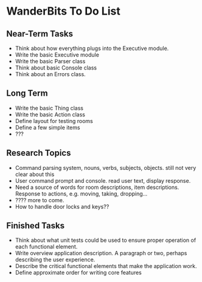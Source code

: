 
WanderBits To Do List
=====================

Near-Term Tasks
---------------
- Think about how everything plugs into the Executive module.
- Write the basic Executive module
- Write the basic Parser class
- Think about basic Console class
- Think about an Errors class.

Long Term
---------
- Write the basic Thing class
- Write the basic Action class
- Define layout for testing rooms
- Define a few simple items
- ???

Research Topics
---------------
- Command parsing system, nouns, verbs, subjects, objects.  still not very clear about this
- User command prompt and console.  read user text, display response.
- Need a source of words for room descriptions, item descriptions.  Response to actions, e.g. moving, taking, dropping...
- ???? more to come.
- How to handle door locks and keys??

Finished Tasks
--------------
- Think about what unit tests could be used to ensure proper operation of each functional element.
- Write overview application description.  A paragraph or two, perhaps describing the user experience.
- Describe the critical functional elements that make the application work.
- Define approximate order for writing core features
